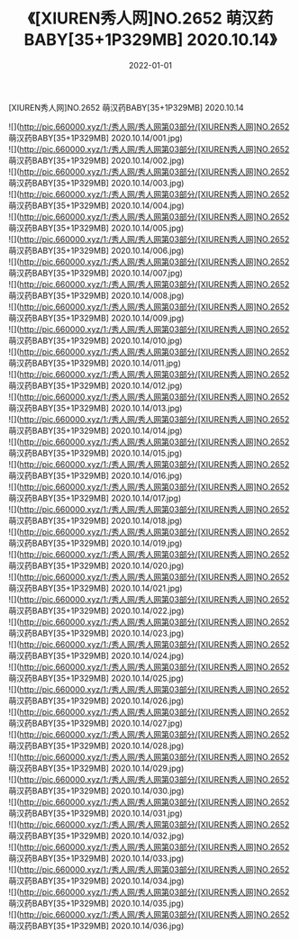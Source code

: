 ﻿---
layout: post
title:  《[XIUREN秀人网]NO.2652 萌汉药BABY[35+1P329MB] 2020.10.14》
date:   2022-01-01
img: http://pic.660000.xyz/1:/秀人网/秀人网第03部分/[XIUREN秀人网]NO.2652 萌汉药BABY[35+1P329MB] 2020.10.14/000.jpg
categories: [美女, 清纯, 唯美]
---

[XIUREN秀人网]NO.2652 萌汉药BABY[35+1P329MB] 2020.10.14

 ![](http://pic.660000.xyz/1:/秀人网/秀人网第03部分/[XIUREN秀人网]NO.2652 萌汉药BABY[35+1P329MB] 2020.10.14/001.jpg) <br>![](http://pic.660000.xyz/1:/秀人网/秀人网第03部分/[XIUREN秀人网]NO.2652 萌汉药BABY[35+1P329MB] 2020.10.14/002.jpg) <br>![](http://pic.660000.xyz/1:/秀人网/秀人网第03部分/[XIUREN秀人网]NO.2652 萌汉药BABY[35+1P329MB] 2020.10.14/003.jpg) <br>![](http://pic.660000.xyz/1:/秀人网/秀人网第03部分/[XIUREN秀人网]NO.2652 萌汉药BABY[35+1P329MB] 2020.10.14/004.jpg) <br>![](http://pic.660000.xyz/1:/秀人网/秀人网第03部分/[XIUREN秀人网]NO.2652 萌汉药BABY[35+1P329MB] 2020.10.14/005.jpg) <br>![](http://pic.660000.xyz/1:/秀人网/秀人网第03部分/[XIUREN秀人网]NO.2652 萌汉药BABY[35+1P329MB] 2020.10.14/006.jpg) <br>![](http://pic.660000.xyz/1:/秀人网/秀人网第03部分/[XIUREN秀人网]NO.2652 萌汉药BABY[35+1P329MB] 2020.10.14/007.jpg) <br>![](http://pic.660000.xyz/1:/秀人网/秀人网第03部分/[XIUREN秀人网]NO.2652 萌汉药BABY[35+1P329MB] 2020.10.14/008.jpg) <br>![](http://pic.660000.xyz/1:/秀人网/秀人网第03部分/[XIUREN秀人网]NO.2652 萌汉药BABY[35+1P329MB] 2020.10.14/009.jpg) <br>![](http://pic.660000.xyz/1:/秀人网/秀人网第03部分/[XIUREN秀人网]NO.2652 萌汉药BABY[35+1P329MB] 2020.10.14/010.jpg) <br>![](http://pic.660000.xyz/1:/秀人网/秀人网第03部分/[XIUREN秀人网]NO.2652 萌汉药BABY[35+1P329MB] 2020.10.14/011.jpg) <br>![](http://pic.660000.xyz/1:/秀人网/秀人网第03部分/[XIUREN秀人网]NO.2652 萌汉药BABY[35+1P329MB] 2020.10.14/012.jpg) <br>![](http://pic.660000.xyz/1:/秀人网/秀人网第03部分/[XIUREN秀人网]NO.2652 萌汉药BABY[35+1P329MB] 2020.10.14/013.jpg) <br>![](http://pic.660000.xyz/1:/秀人网/秀人网第03部分/[XIUREN秀人网]NO.2652 萌汉药BABY[35+1P329MB] 2020.10.14/014.jpg) <br>![](http://pic.660000.xyz/1:/秀人网/秀人网第03部分/[XIUREN秀人网]NO.2652 萌汉药BABY[35+1P329MB] 2020.10.14/015.jpg) <br>![](http://pic.660000.xyz/1:/秀人网/秀人网第03部分/[XIUREN秀人网]NO.2652 萌汉药BABY[35+1P329MB] 2020.10.14/016.jpg) <br>![](http://pic.660000.xyz/1:/秀人网/秀人网第03部分/[XIUREN秀人网]NO.2652 萌汉药BABY[35+1P329MB] 2020.10.14/017.jpg) <br>![](http://pic.660000.xyz/1:/秀人网/秀人网第03部分/[XIUREN秀人网]NO.2652 萌汉药BABY[35+1P329MB] 2020.10.14/018.jpg) <br>![](http://pic.660000.xyz/1:/秀人网/秀人网第03部分/[XIUREN秀人网]NO.2652 萌汉药BABY[35+1P329MB] 2020.10.14/019.jpg) <br>![](http://pic.660000.xyz/1:/秀人网/秀人网第03部分/[XIUREN秀人网]NO.2652 萌汉药BABY[35+1P329MB] 2020.10.14/020.jpg) <br>![](http://pic.660000.xyz/1:/秀人网/秀人网第03部分/[XIUREN秀人网]NO.2652 萌汉药BABY[35+1P329MB] 2020.10.14/021.jpg) <br>![](http://pic.660000.xyz/1:/秀人网/秀人网第03部分/[XIUREN秀人网]NO.2652 萌汉药BABY[35+1P329MB] 2020.10.14/022.jpg) <br>![](http://pic.660000.xyz/1:/秀人网/秀人网第03部分/[XIUREN秀人网]NO.2652 萌汉药BABY[35+1P329MB] 2020.10.14/023.jpg) <br>![](http://pic.660000.xyz/1:/秀人网/秀人网第03部分/[XIUREN秀人网]NO.2652 萌汉药BABY[35+1P329MB] 2020.10.14/024.jpg) <br>![](http://pic.660000.xyz/1:/秀人网/秀人网第03部分/[XIUREN秀人网]NO.2652 萌汉药BABY[35+1P329MB] 2020.10.14/025.jpg) <br>![](http://pic.660000.xyz/1:/秀人网/秀人网第03部分/[XIUREN秀人网]NO.2652 萌汉药BABY[35+1P329MB] 2020.10.14/026.jpg) <br>![](http://pic.660000.xyz/1:/秀人网/秀人网第03部分/[XIUREN秀人网]NO.2652 萌汉药BABY[35+1P329MB] 2020.10.14/027.jpg) <br>![](http://pic.660000.xyz/1:/秀人网/秀人网第03部分/[XIUREN秀人网]NO.2652 萌汉药BABY[35+1P329MB] 2020.10.14/028.jpg) <br>![](http://pic.660000.xyz/1:/秀人网/秀人网第03部分/[XIUREN秀人网]NO.2652 萌汉药BABY[35+1P329MB] 2020.10.14/029.jpg) <br>![](http://pic.660000.xyz/1:/秀人网/秀人网第03部分/[XIUREN秀人网]NO.2652 萌汉药BABY[35+1P329MB] 2020.10.14/030.jpg) <br>![](http://pic.660000.xyz/1:/秀人网/秀人网第03部分/[XIUREN秀人网]NO.2652 萌汉药BABY[35+1P329MB] 2020.10.14/031.jpg) <br>![](http://pic.660000.xyz/1:/秀人网/秀人网第03部分/[XIUREN秀人网]NO.2652 萌汉药BABY[35+1P329MB] 2020.10.14/032.jpg) <br>![](http://pic.660000.xyz/1:/秀人网/秀人网第03部分/[XIUREN秀人网]NO.2652 萌汉药BABY[35+1P329MB] 2020.10.14/033.jpg) <br>![](http://pic.660000.xyz/1:/秀人网/秀人网第03部分/[XIUREN秀人网]NO.2652 萌汉药BABY[35+1P329MB] 2020.10.14/034.jpg) <br>![](http://pic.660000.xyz/1:/秀人网/秀人网第03部分/[XIUREN秀人网]NO.2652 萌汉药BABY[35+1P329MB] 2020.10.14/035.jpg) <br>![](http://pic.660000.xyz/1:/秀人网/秀人网第03部分/[XIUREN秀人网]NO.2652 萌汉药BABY[35+1P329MB] 2020.10.14/036.jpg) <br>